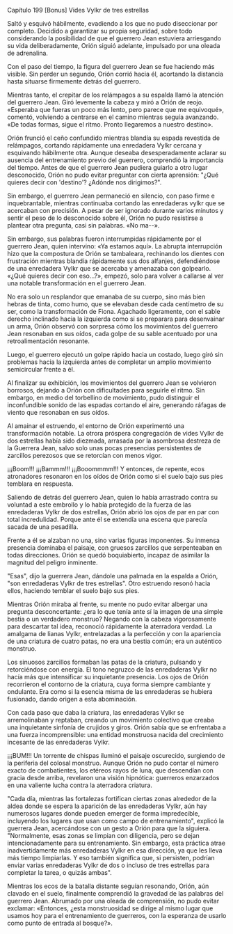 
Capítulo 199 [Bonus] Vides Vylkr de tres estrellas

Saltó y esquivó hábilmente, evadiendo a los que no pudo diseccionar por completo. Decidido a garantizar su propia seguridad, sobre todo considerando la posibilidad de que el guerrero Jean estuviera arriesgando su vida deliberadamente, Orión siguió adelante, impulsado por una oleada de adrenalina.

Con el paso del tiempo, la figura del guerrero Jean se fue haciendo más visible. Sin perder un segundo, Orión corrió hacia él, acortando la distancia hasta situarse firmemente detrás del guerrero.

Mientras tanto, el crepitar de los relámpagos a su espalda llamó la atención del guerrero Jean. Giró levemente la cabeza y miró a Orión de reojo. «Esperaba que fueras un poco más lento, pero parece que me equivoqué», comentó, volviendo a centrarse en el camino mientras seguía avanzando. «De todas formas, sigue el ritmo. Pronto llegaremos a nuestro destino».

Orión frunció el ceño confundido mientras blandía su espada revestida de relámpagos, cortando rápidamente una enredadera Vylkr cercana y esquivando hábilmente otra. Aunque deseaba desesperadamente aclarar su ausencia del entrenamiento previo del guerrero, comprendió la importancia del tiempo. Antes de que el guerrero Jean pudiera guiarlo a otro lugar desconocido, Orión no pudo evitar preguntar con cierta aprensión: "¿Qué quieres decir con 'destino'? ¿Adónde nos dirigimos?".

Sin embargo, el guerrero Jean permaneció en silencio, con paso firme e inquebrantable, mientras continuaba cortando las enredaderas vylkr que se acercaban con precisión. A pesar de ser ignorado durante varios minutos y sentir el peso de lo desconocido sobre él, Orión no pudo resistirse a plantear otra pregunta, casi sin palabras. «No ma--».

Sin embargo, sus palabras fueron interrumpidas rápidamente por el guerrero Jean, quien intervino: «Ya estamos aquí». La abrupta interrupción hizo que la compostura de Orión se tambaleara, rechinando los dientes con frustración mientras blandía rápidamente sus dos alfanjes, defendiéndose de una enredadera Vylkr que se acercaba y amenazaba con golpearlo. «¿Qué quieres decir con eso...?», empezó, solo para volver a callarse al ver una notable transformación en el guerrero Jean.

No era solo un resplandor que emanaba de su cuerpo, sino más bien hebras de tinta, como humo, que se elevaban desde cada centímetro de su ser, como la transformación de Fiona. Agachado ligeramente, con el sable derecho inclinado hacia la izquierda como si se preparara para desenvainar un arma, Orión observó con sorpresa cómo los movimientos del guerrero Jean resonaban en sus oídos, cada golpe de su sable acentuado por una retroalimentación resonante.

Luego, el guerrero ejecutó un golpe rápido hacia un costado, luego giró sin problemas hacia la izquierda antes de completar un amplio movimiento semicircular frente a él.

Al finalizar su exhibición, los movimientos del guerrero Jean se volvieron borrosos, dejando a Orión con dificultades para seguirle el ritmo. Sin embargo, en medio del torbellino de movimiento, pudo distinguir el inconfundible sonido de las espadas cortando el aire, generando ráfagas de viento que resonaban en sus oídos.

Al amainar el estruendo, el entorno de Orión experimentó una transformación notable. La otrora próspera congregación de vides Vylkr de dos estrellas había sido diezmada, arrasada por la asombrosa destreza de la Guerrera Jean, salvo solo unas pocas presencias persistentes de zarcillos perezosos que se retorcían con menos vigor.

¡¡¡Boom!!! ¡¡¡Bammm!!! ¡¡¡Booommmm!!! Y entonces, de repente, ecos atronadores resonaron en los oídos de Orión como si el suelo bajo sus pies temblara en respuesta.

Saliendo de detrás del guerrero Jean, quien lo había arrastrado contra su voluntad a este embrollo y lo había protegido de la fuerza de las enredaderas Vylkr de dos estrellas, Orión abrió los ojos de par en par con total incredulidad. Porque ante él se extendía una escena que parecía sacada de una pesadilla.

Frente a él se alzaban no una, sino varias figuras imponentes. Su inmensa presencia dominaba el paisaje, con gruesos zarcillos que serpenteaban en todas direcciones. Orión se quedó boquiabierto, incapaz de asimilar la magnitud del peligro inminente.

"Esas", dijo la guerrera Jean, dándole una palmada en la espalda a Orión, "son enredaderas Vylkr de tres estrellas". Otro estruendo resonó hacia ellos, haciendo temblar el suelo bajo sus pies.

Mientras Orión miraba al frente, su mente no pudo evitar albergar una pregunta desconcertante: ¿era lo que tenía ante sí la imagen de una simple bestia o un verdadero monstruo? Negando con la cabeza vigorosamente para descartar tal idea, reconoció rápidamente la aterradora verdad. La amalgama de lianas Vylkr, entrelazadas a la perfección y con la apariencia de una criatura de cuatro patas, no era una bestia común; era un auténtico monstruo.

Los sinuosos zarcillos formaban las patas de la criatura, pulsando y retorciéndose con energía. El tono negruzco de las enredaderas Vylkr no hacía más que intensificar su inquietante presencia. Los ojos de Orión recorrieron el contorno de la criatura, cuya forma siempre cambiante y ondulante. Era como si la esencia misma de las enredaderas se hubiera fusionado, dando origen a esta abominación.

Con cada paso que daba la criatura, las enredaderas Vylkr se arremolinaban y reptaban, creando un movimiento colectivo que creaba una inquietante sinfonía de crujidos y giros. Orión sabía que se enfrentaba a una fuerza incomprensible: una entidad monstruosa nacida del crecimiento incesante de las enredaderas Vylkr.

¡¡¡BUM!!! Un torrente de chispas iluminó el paisaje oscurecido, surgiendo de la periferia del colosal monstruo. Aunque Orión no pudo contar el número exacto de combatientes, los etéreos rayos de luna, que descendían con gracia desde arriba, revelaron una visión hipnótica: guerreros enzarzados en una valiente lucha contra la aterradora criatura.

"Cada día, mientras las fortalezas fortifican ciertas zonas alrededor de la aldea donde se espera la aparición de las enredaderas Vylkr, aún hay numerosos lugares donde pueden emerger de forma impredecible, incluyendo los lugares que usan como campo de entrenamiento", explicó la guerrera Jean, acercándose con un gesto a Orión para que la siguiera. "Normalmente, esas zonas se limpian con diligencia, pero se dejan intencionadamente para su entrenamiento. Sin embargo, esta práctica atrae inadvertidamente más enredaderas Vylkr en esa dirección, ya que les lleva más tiempo limpiarlas. Y eso también significa que, si persisten, podrían enviar varias enredaderas Vylkr de dos o incluso de tres estrellas para completar la tarea, o quizás ambas".

Mientras los ecos de la batalla distante seguían resonando, Orión, aún clavado en el suelo, finalmente comprendió la gravedad de las palabras del guerrero Jean. Abrumado por una oleada de comprensión, no pudo evitar exclamar: «Entonces, ¿esta monstruosidad se dirige al mismo lugar que usamos hoy para el entrenamiento de guerreros, con la esperanza de usarlo como punto de entrada al bosque?».